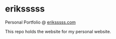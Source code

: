 eriksssss
=========

Personal Portfolio @ [eriksssss.com](http://eriksssss.com/ "Eriks Vitolins: Personal Portfolio")

This repo holds the website for my personal website.

